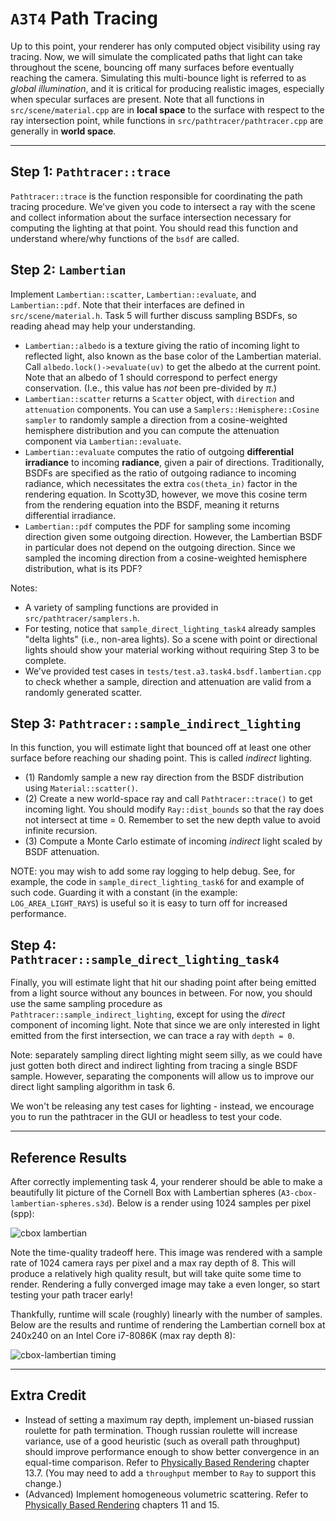 # `A3T4` Path Tracing

Up to this point, your renderer has only computed object visibility using ray tracing. Now, we will simulate the complicated paths that light can take throughout the scene, bouncing off many surfaces before eventually reaching the camera. Simulating this multi-bounce light is referred to as _global illumination_, and it is critical for producing realistic images, especially when specular surfaces are present. Note that all functions in `src/scene/material.cpp` are in **local space** to the surface with respect to the ray intersection point, while functions in `src/pathtracer/pathtracer.cpp` are generally in **world space**.

---

## Step 1: `Pathtracer::trace`

`Pathtracer::trace` is the function responsible for coordinating the path tracing procedure. We've given you code to intersect a ray with the scene and collect information about the surface intersection necessary for computing the lighting at that point. You should read this function and understand where/why functions of the `bsdf` are called.

## Step 2: `Lambertian`

Implement `Lambertian::scatter`, `Lambertian::evaluate`, and `Lambertian::pdf`. Note that their interfaces are defined in `src/scene/material.h`. Task 5 will further discuss sampling BSDFs, so reading ahead may help your understanding.

- `Lambertian::albedo` is a texture giving the ratio of incoming light to reflected light, also known as the base color of the Lambertian material. Call `albedo.lock()->evaluate(uv)` to get the albedo at the current point. Note that an albedo of $1$ should correspond to perfect energy conservation. (I.e., this value has _not_ been pre-divided by $\pi$.)
- `Lambertian::scatter` returns a `Scatter` object, with `direction` and `attenuation` components. You can use a `Samplers::Hemisphere::Cosine sampler` to randomly sample a direction from a cosine-weighted hemisphere distribution and you can compute the attenuation component via `Lambertian::evaluate`.
- `Lambertian::evaluate` computes the ratio of outgoing **differential irradiance** to incoming **radiance**, given a pair of directions. Traditionally, BSDFs are specified as the ratio of outgoing radiance to incoming radiance, which necessitates the extra `cos(theta_in)` factor in the rendering equation. In Scotty3D, however, we move this cosine term from the rendering equation into the BSDF, meaning it returns differential irradiance.
- `Lambertian::pdf` computes the PDF for sampling some incoming direction given some outgoing direction. However, the Lambertian BSDF in particular does not depend on the outgoing direction. Since we sampled the incoming direction from a cosine-weighted hemisphere distribution, what is its PDF?

Notes: 
- A variety of sampling functions are provided in `src/pathtracer/samplers.h`.
- For testing, notice that `sample_direct_lighting_task4` already samples "delta lights" (i.e., non-area lights). So a scene with point or directional lights should show your material working without requiring Step 3 to be complete.
- We've provided test cases in `tests/test.a3.task4.bsdf.lambertian.cpp` to check whether a sample, direction and attenuation are valid from a randomly generated scatter.

## Step 3: `Pathtracer::sample_indirect_lighting`

In this function, you will estimate light that bounced off at least one other surface before reaching our shading point. This is called _indirect_ lighting.

- (1) Randomly sample a new ray direction from the BSDF distribution using `Material::scatter()`.
- (2) Create a new world-space ray and call `Pathtracer::trace()` to get incoming light. You should modify `Ray::dist_bounds` so that the ray does not intersect at time = 0. Remember to set the new depth value to avoid infinite recursion.
- (3) Compute a Monte Carlo estimate of incoming _indirect_ light scaled by BSDF attenuation.

NOTE: you may wish to add some ray logging to help debug. See, for example, the code in `sample_direct_lighting_task6` for and example of such code. Guarding it with a constant (in the example: `LOG_AREA_LIGHT_RAYS`) is useful so it is easy to turn off for increased performance.

## Step 4: `Pathtracer::sample_direct_lighting_task4`

Finally, you will estimate light that hit our shading point after being emitted from a light source without any bounces in between. For now, you should use the same sampling procedure as `Pathtracer::sample_indirect_lighting`, except for using the _direct_ component of incoming light. Note that since we are only interested in light emitted from the first intersection, we can trace a ray with `depth = 0`.

Note: separately sampling direct lighting might seem silly, as we could have just gotten both direct and indirect lighting from tracing a single BSDF sample. However, separating the components will allow us to improve our direct light sampling algorithm in task 6.

We won't be releasing any test cases for lighting - instead, we encourage you to run the pathtracer in the GUI or headless to test your code.

---

## Reference Results

After correctly implementing task 4, your renderer should be able to make a beautifully lit picture of the Cornell Box with Lambertian spheres (`A3-cbox-lambertian-spheres.s3d`). Below is a render using 1024 samples per pixel (spp):

![cbox lambertian](renders/T4.A3-cbox-lambertian-spheres.s1024.large.png)

Note the time-quality tradeoff here. This image was rendered with a sample rate of 1024 camera rays per pixel and a max ray depth of 8. This will produce a relatively high quality result, but will take quite some time to render. Rendering a fully converged image may take a even longer, so start testing your path tracer early!

Thankfully, runtime will scale (roughly) linearly with the number of samples. Below are the results and runtime of rendering the Lambertian cornell box at 240x240 on an Intel Core i7-8086K (max ray depth 8):

![cbox-lambertian timing](figures/T4.A3-cbox-lambertian-spheres.timing.png)

---

## Extra Credit

- Instead of setting a maximum ray depth, implement un-biased russian roulette for path termination. Though russian roulette will increase variance, use of a good heuristic (such as overall path throughput) should improve performance enough to show better convergence in an equal-time comparison. Refer to [Physically Based Rendering](http://www.pbr-book.org/3ed-2018/) chapter 13.7. (You may need to add a `throughput` member to `Ray` to support this change.)
- (Advanced) Implement homogeneous volumetric scattering. Refer to [Physically Based Rendering](http://www.pbr-book.org/3ed-2018/) chapters 11 and 15.
